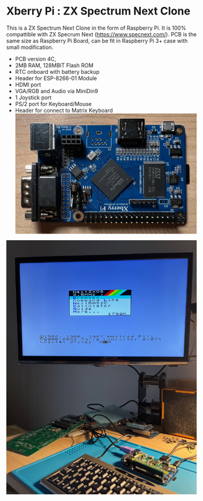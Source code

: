 # Xberry Pi : ZX Spectrum Next Clone
This is a ZX Spectrum Next Clone in the form of Raspberry Pi. It is 100% compattible with ZX Specrum Next (https://www.specnext.com/).
PCB is the same size as Raspberry Pi Board, can be fit in Raspberry Pi 3+ case with small modification.

- PCB version 4C, 
- 2MB RAM, 128MBIT Flash ROM
- RTC onboard with battery backup 
- Header for ESP-8266-01 Module
- HDMI port
- VGA/RGB and Audio via MiniDin9 
- 1 Joystick port
- PS/2 port for Keyboard/Mouse
- Header for connect to Matrix Keyboard
![Board](https://github.com/DonSuperfo/Xberry-Pi/blob/main/Xberry%20Issue%204a-5.jpg)

![Board](https://github.com/DonSuperfo/Xberry-Pi/blob/main/Xberry%20Issue%204a-6.jpg)



